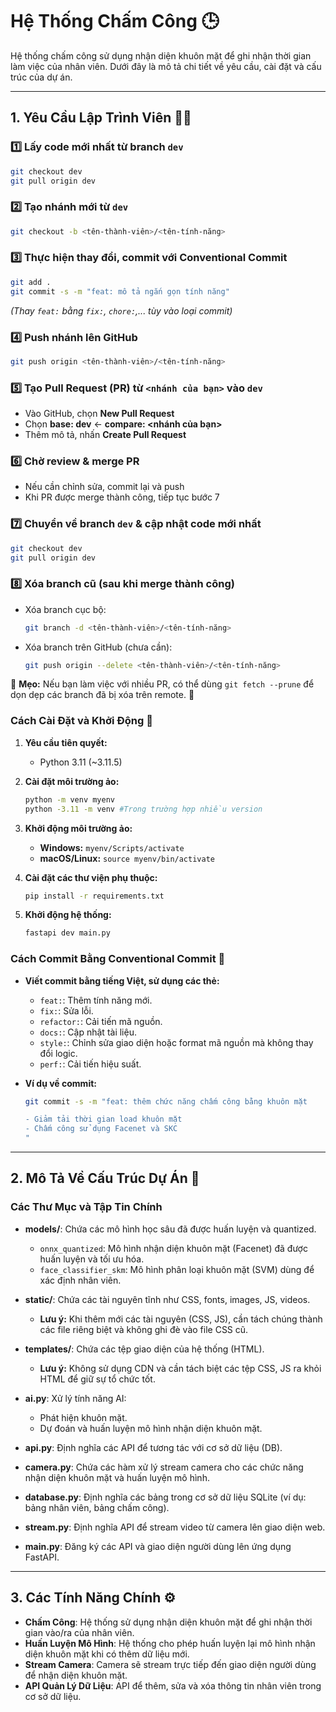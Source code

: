 # Hệ Thống Chấm Công 🕒

Hệ thống chấm công sử dụng nhận diện khuôn mặt để ghi nhận thời gian làm việc của nhân viên. Dưới đây là mô tả chi tiết về yêu cầu, cài đặt và cấu trúc của dự án.

---

## 1. Yêu Cầu Lập Trình Viên 👨‍💻

### 1️⃣ Lấy code mới nhất từ branch `dev`
```sh
git checkout dev
git pull origin dev
```

### 2️⃣ Tạo nhánh mới từ `dev`
```sh
git checkout -b <tên-thành-viên>/<tên-tính-năng>
```

### 3️⃣ Thực hiện thay đổi, commit với Conventional Commit
```sh
git add .
git commit -s -m "feat: mô tả ngắn gọn tính năng"
```
_(Thay `feat:` bằng `fix:`, `chore:`,... tùy vào loại commit)_

### 4️⃣ Push nhánh lên GitHub
```sh
git push origin <tên-thành-viên>/<tên-tính-năng>
```

### 5️⃣ Tạo Pull Request (PR) từ `<nhánh của bạn>` vào `dev`
- Vào GitHub, chọn **New Pull Request**
- Chọn **base: dev** ← **compare: <nhánh của bạn>**
- Thêm mô tả, nhấn **Create Pull Request**

### 6️⃣ Chờ review & merge PR
- Nếu cần chỉnh sửa, commit lại và push
- Khi PR được merge thành công, tiếp tục bước 7

### 7️⃣ Chuyển về branch `dev` & cập nhật code mới nhất
```sh
git checkout dev
git pull origin dev
```

### 8️⃣ Xóa branch cũ (sau khi merge thành công)
- Xóa branch cục bộ:  
  ```sh
  git branch -d <tên-thành-viên>/<tên-tính-năng>
  ```
- Xóa branch trên GitHub (chưa cần):  
  ```sh
  git push origin --delete <tên-thành-viên>/<tên-tính-năng>
  ```

🎯 **Mẹo:** Nếu bạn làm việc với nhiều PR, có thể dùng `git fetch --prune` để dọn dẹp các branch đã bị xóa trên remote. 🚀


### **Cách Cài Đặt và Khởi Động 🚀**

1. **Yêu cầu tiên quyết:**

   - Python 3.11 (~3.11.5)

2. **Cài đặt môi trường ảo:**

   ```bash
   python -m venv myenv
   python -3.11 -m venv #Trong trường hợp nhiều version
   ```

3. **Khởi động môi trường ảo:**

   - **Windows:** `myenv/Scripts/activate`
   - **macOS/Linux:** `source myenv/bin/activate`

4. **Cài đặt các thư viện phụ thuộc:**

   ```bash
   pip install -r requirements.txt
   ```

5. **Khởi động hệ thống:**
   ```bash
   fastapi dev main.py
   ```

### **Cách Commit Bằng Conventional Commit 📝**

- **Viết commit bằng tiếng Việt, sử dụng các thẻ:**

  - `feat:`: Thêm tính năng mới.
  - `fix:`: Sửa lỗi.
  - `refactor:`: Cải tiến mã nguồn.
  - `docs:`: Cập nhật tài liệu.
  - `style:`: Chỉnh sửa giao diện hoặc format mã nguồn mà không thay đổi logic.
  - `perf:`: Cải tiến hiệu suất.

- **Ví dụ về commit:**

  ```bash
  git commit -s -m "feat: thêm chức năng chấm công bằng khuôn mặt

  - Giảm tải thời gian load khuôn mặt
  - Chấm công sử dụng Facenet và SKC
  "
  ```

---

## 2. Mô Tả Về Cấu Trúc Dự Án 📂

### **Các Thư Mục và Tập Tin Chính**

- **models/**: Chứa các mô hình học sâu đã được huấn luyện và quantized.

  - `onnx_quantized`: Mô hình nhận diện khuôn mặt (Facenet) đã được huấn luyện và tối ưu hóa.
  - `face_classifier_skm`: Mô hình phân loại khuôn mặt (SVM) dùng để xác định nhân viên.

- **static/**: Chứa các tài nguyên tĩnh như CSS, fonts, images, JS, videos.

  - **Lưu ý:** Khi thêm mới các tài nguyên (CSS, JS), cần tách chúng thành các file riêng biệt và không ghi đè vào file CSS cũ.

- **templates/**: Chứa các tệp giao diện của hệ thống (HTML).

  - **Lưu ý:** Không sử dụng CDN và cần tách biệt các tệp CSS, JS ra khỏi HTML để giữ sự tổ chức tốt.

- **ai.py**: Xử lý tính năng AI:

  - Phát hiện khuôn mặt.
  - Dự đoán và huấn luyện mô hình nhận diện khuôn mặt.

- **api.py**: Định nghĩa các API để tương tác với cơ sở dữ liệu (DB).

- **camera.py**: Chứa các hàm xử lý stream camera cho các chức năng nhận diện khuôn mặt và huấn luyện mô hình.

- **database.py**: Định nghĩa các bảng trong cơ sở dữ liệu SQLite (ví dụ: bảng nhân viên, bảng chấm công).

- **stream.py**: Định nghĩa API để stream video từ camera lên giao diện web.

- **main.py**: Đăng ký các API và giao diện người dùng lên ứng dụng FastAPI.

---

## 3. Các Tính Năng Chính ⚙️

- **Chấm Công**: Hệ thống sử dụng nhận diện khuôn mặt để ghi nhận thời gian vào/ra của nhân viên.
- **Huấn Luyện Mô Hình**: Hệ thống cho phép huấn luyện lại mô hình nhận diện khuôn mặt khi có thêm dữ liệu mới.
- **Stream Camera**: Camera sẽ stream trực tiếp đến giao diện người dùng để nhận diện khuôn mặt.
- **API Quản Lý Dữ Liệu**: API để thêm, sửa và xóa thông tin nhân viên trong cơ sở dữ liệu.

